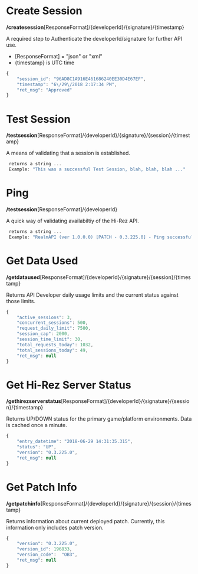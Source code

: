 # Create Session
**/createsession**[ResponseFormat]/{developerId}/{signature}/{timestamp}

A required step to Authenticate the developerId/signature for further API use.  
- [ResponseFormat] = "json" or "xml"
- {timestamp} is UTC time

```js
{ 
    "session_id": "96AD8C1A916E461686240EE30D4E67EF",
    "timestamp": "6\/29\/2018 2:17:34 PM",
    "ret_msg": "Approved"
}
```


# Test Session
**/testsession**[ResponseFormat]/{developerId}/{signature}/{session}/{timestamp}

A means of validating that a session is established.

```js
 returns a string ...
 Example: "This was a successful Test Session, blah, blah, blah ..."
```


# Ping
**/testsession**[ResponseFormat]/{developerId}

A quick way of validating availabiltiy of the Hi-Rez API.

```js
 returns a string ...
 Example: "RealmAPI (ver 1.0.0.0) [PATCH - 0.3.225.0] - Ping successful. Server Date:6\/29\/2018 3:10:25 PM"
```


# Get Data Used
**/getdataused**[ResponseFormat]/{developerId}/{signature}/{session}/{timestamp}

Returns API Developer daily usage limits and the current status against those limits.

```js
{ 
    "active_sessions": 3,
    "concurrent_sessions": 500,
    "request_daily_limit": 7500,
	"session_cap": 2000,
	"session_time_limit": 30,
	"total_requests_today": 1032,
	"total_sessions_today": 49,
	"ret_msg": null
}
```


# Get Hi-Rez Server Status
**/gethirezserverstatus**[ResponseFormat]/{developerId}/{signature}/{session}/{timestamp}

Returns UP/DOWN status for the primary game/platform environments.  Data is cached once a minute.

```js
{    
	"entry_datetime": "2018-06-29 14:31:35.315",
	"status": "UP",
	"version": "0.3.225.0",
	"ret_msg": null
}
```


# Get Patch Info
**/getpatchinfo**[ResponseFormat]/{developerId}/{signature}/{session}/{timestamp}

Returns information about current deployed patch. Currently, this information only includes patch version.

```js
{    	
	"version": "0.3.225.0",
	"version_id": 196833,
	"version_code":  "OB3",
	"ret_msg": null
}
```
